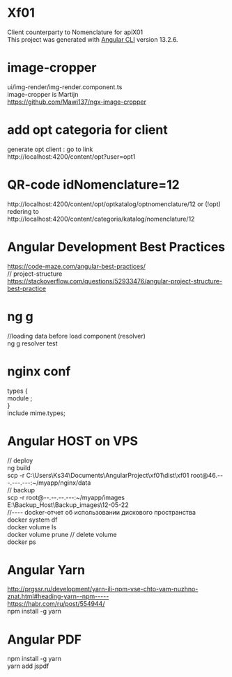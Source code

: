 # Xf01
Client counterparty to Nomenclature for apiX01 <br/>
This project was generated with [Angular CLI](https://github.com/angular/angular-cli) version  13.2.6.

# image-cropper
 ui/img-render/img-render.component.ts <br/>
 image-cropper is Martijn <br/>
 https://github.com/Mawi137/ngx-image-cropper <br/>

# add opt categoria for client
generate opt client : go to link <br/>
http://localhost:4200/content/opt?user=opt1

# QR-code idNomenclature=12
http://localhost:4200/content/opt/optkatalog/optnomenclature/12
or (!opt) redering to
http://localhost:4200/content/categoria/katalog/nomenclature/12

# Angular Development Best Practices
https://code-maze.com/angular-best-practices/ <br/>
// project-structure <br/>
https://stackoverflow.com/questions/52933476/angular-project-structure-best-practice

# ng g 
  //loading data before load component (resolver)<br/>
  ng g resolver test   <br/>
# nginx conf
types { <br/>
               module ;<br/>
          }<br/>
    include       mime.types; <br/>

# Angular HOST on VPS
// deploy <br/>
ng build <br/>
scp -r C:\Users\Ks34\Documents\AngularProject\xf01\dist\xf01 root@46.---.---.---:~/myapp/nginx/data <br/>
// backup <br/>
scp -r root@--.--.--.---:~/myapp/images  E:\Backup_Host\Backup_images\12-05-22 <br/>
//---- docker-отчет об использовании дискового пространства <br/>
docker system df <br/>
docker volume ls <br/>
docker volume prune // delete volume <br/>
 docker ps <br/>
 # Angular Yarn
 http://prgssr.ru/development/yarn-ili-npm-vse-chto-vam-nuzhno-znat.html#heading-yarn--npm----- <br/>
 https://habr.com/ru/post/554944/<br/>
  npm install -g yarn<br/>

  # Angular PDF
  npm install -g yarn<br/>
  yarn add jspdf <br/>

 
